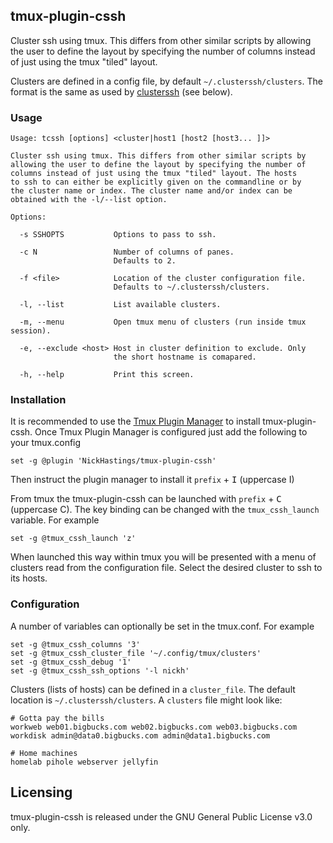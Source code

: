 ## tmux-plugin-cssh

Cluster ssh using tmux. This differs from other similar scripts by
allowing the user to define the layout by specifying the number of
columns instead of just using the tmux "tiled" layout.

Clusters are defined in a config file, by default `~/.clusterssh/clusters`.
The format is the same as used by [clusterssh](https://github.com/duncs/clusterssh/wiki) (see below).
### Usage
```
Usage: tcssh [options] <cluster|host1 [host2 [host3... ]]>

Cluster ssh using tmux. This differs from other similar scripts by
allowing the user to define the layout by specifying the number of
columns instead of just using the tmux "tiled" layout. The hosts
to ssh to can either be explicitly given on the commandline or by
the cluster name or index. The cluster name and/or index can be
obtained with the -l/--list option.

Options:

  -s SSHOPTS           Options to pass to ssh.

  -c N                 Number of columns of panes.
                       Defaults to 2.

  -f <file>            Location of the cluster configuration file.
                       Defaults to ~/.clusterssh/clusters.

  -l, --list           List available clusters.

  -m, --menu           Open tmux menu of clusters (run inside tmux session).

  -e, --exclude <host> Host in cluster definition to exclude. Only
                       the short hostname is comapared.

  -h, --help           Print this screen.
```

### Installation

It is recommended to use the [Tmux Plugin
Manager](https://github.com/tmux-plugins/tpm) to install
tmux-plugin-cssh. Once Tmux Plugin Manager is configured just add the following to your tmux.config
```
set -g @plugin 'NickHastings/tmux-plugin-cssh'
```
Then instruct the plugin manager to install it `prefix` + <kbd>I</kbd> (uppercase I)

From tmux the tmux-plugin-cssh can be launched with  `prefix` + <kbd>C</kbd> (uppercase C).
The key binding can be changed with the `tmux_cssh_launch` variable. For example
```
set -g @tmux_cssh_launch 'z'
```

When launched this way within tmux you will be presented with a menu of clusters
read from the configuration file. Select the desired cluster to ssh to its hosts.

### Configuration
A number of variables can optionally be set in the tmux.conf. For example
```
set -g @tmux_cssh_columns '3'
set -g @tmux_cssh_cluster_file '~/.config/tmux/clusters'
set -g @tmux_cssh_debug '1'
set -g @tmux_cssh_ssh_options '-l nickh'
````

Clusters (lists of hosts) can be defined in a `cluster_file`. The default location is `~/.clusterssh/clusters`. A `clusters` file might look like:
```
# Gotta pay the bills
workweb web01.bigbucks.com web02.bigbucks.com web03.bigbucks.com
workdisk admin@data0.bigbucks.com admin@data1.bigbucks.com

# Home machines
homelab pihole webserver jellyfin
```
## Licensing
tmux-plugin-cssh is released under the GNU General Public License v3.0 only.

